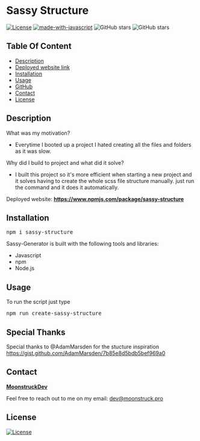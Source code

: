# Sassy Structure

  [![License](https://img.shields.io/static/v1?label=License&message=MIT&color=blue&?style=plastic&logo=appveyor)](https://opensource.org/license/MIT)
[![made-with-javascript](https://img.shields.io/badge/Made%20with-JavaScript-1f425f.svg)](https://www.javascript.com)
![GitHub stars](https://badgen.net/github/stars/moonstruckdev/sassy-structure)
![GitHub stars](https://badgen.net/github/watchers/moonstruckdev/sassy-structure)


## Table Of Content

- [Description](#description)
- [Deployed website link](#deployedWebsite)
- [Installation](#installation)
- [Usage](#usage)
- [GitHub](#github)
- [Contact](#contact)
- [License](#license)








## Description

  What was my motivation? 
- Everytime I booted up a project I hated creating all the files and folders as it was slow.

Why did I build to project and what did it solve?
- I built this project so it's more efficient when starting a new project and it solves having to create the whole scss file structure manually. just run the command and it does it automatically.





<p>Deployed website: <strong><a href="https://www.npmjs.com/package/sassy-structure">https://www.npmjs.com/package/sassy-structure</a></strong>








## Installation

<pre>npm i sassy-structure</pre>



Sassy-Generator is built with the following tools and libraries: <ul><li>Javascript</li><li>npm</li><li>Node.js</li></ul>





## Usage
 
To run the script just type
<pre>npm run create-sassy-structure</pre>




## Special Thanks

Special thanks to @AdamMarsden for the stucture inspiration
https://gist.github.com/AdamMarsden/7b85e8d5bdb5bef969a0








## Contact

<a href="https://github.com/MoonstruckDev"><strong>MoonstruckDev</a></strong>

Feel free to reach out to me on my email:
dev@moonstruck.pro





## License

[![License](https://img.shields.io/static/v1?label=Licence&message=MIT&color=blue)](https://opensource.org/license/MIT)


